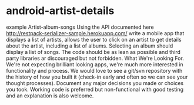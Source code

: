 # android-artist-details
example Artist-album-songs 
Using the API documented here
http://restpack-serializer-sample.herokuapp.com/ write a mobile app that displays a list of artists, 
allows the user to click on an artist to get details about the artist, including a list of albums.
Selecting an album should display a list of songs. The code should be as lean as possible and third party libraries ar 
discouraged but not forbidden.
What We're Looking For.
We're not expecting brilliant looking apps, we're much more interested in functionality and process. 
We would love to see a git/svn repository with the history of how you built it (check-in early and often so 
we can see your thought processes). Document any major decisions you made or choices you took. Working code is 
preferred but non-functional with good testing and an explanation is also welcome.
